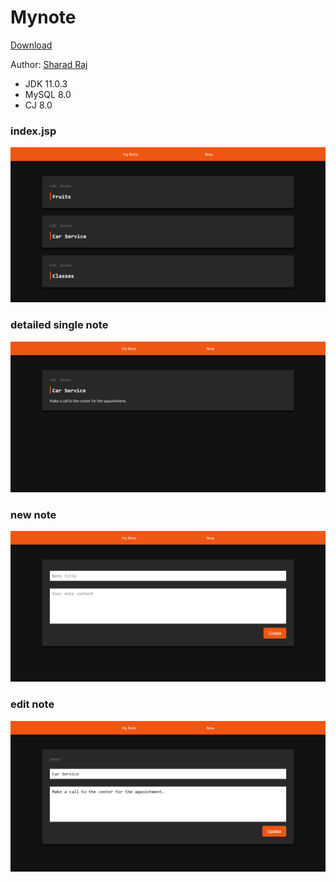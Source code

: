 # Mynote

[Download](https://github.com/sharadcodes/java_examples/raw/master/mynote/mynote.zip)

Author: [Sharad Raj](https://instagram.com/codingindian)

* JDK 11.0.3
* MySQL 8.0
* CJ 8.0

### index.jsp
![index.jsp](https://raw.githubusercontent.com/sharadcodes/java_examples/master/mynote/home.png)
### detailed single note
![new.jsp](https://raw.githubusercontent.com/sharadcodes/java_examples/master/mynote/detailed%20single%20note.png)
### new note
![new.jsp](https://raw.githubusercontent.com/sharadcodes/java_examples/master/mynote/new.png)
### edit note
![edit.jsp](https://raw.githubusercontent.com/sharadcodes/java_examples/master/mynote/edit.png)

